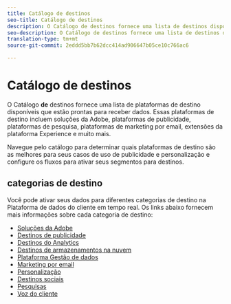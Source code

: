 ```yaml
---
title: Catálogo de destinos
seo-title: Catálogo de destinos
description: O Catálogo de destinos fornece uma lista de destinos disponíveis que estão prontos para receber dados. Esses destinos incluem soluções da Adobe, plataformas de publicidade, plataformas de pesquisa, plataformas de marketing por email e muito mais.
seo-description: O Catálogo de destinos fornece uma lista de destinos disponíveis que estão prontos para receber dados. Esses destinos incluem soluções da Adobe, plataformas de publicidade, plataformas de pesquisa, plataformas de marketing por email e muito mais.
translation-type: tm+mt
source-git-commit: 2eddd5bb7b62dcc414ad906647b05ce10c766ac6

---
```



# Catálogo de destinos

O Catálogo **de** destinos fornece uma lista de plataformas de destino disponíveis que estão prontas para receber dados. Essas plataformas de destino incluem soluções da Adobe, plataformas de publicidade, plataformas de pesquisa, plataformas de marketing por email, extensões da plataforma Experience e muito mais.

Navegue pelo catálogo para determinar quais plataformas de destino são as melhores para seus casos de uso de publicidade e personalização e configure os fluxos para ativar seus segmentos para destinos.

## categorias de destino

Você pode ativar seus dados para diferentes categorias de destino na Plataforma de dados do cliente em tempo real. Os links abaixo fornecem mais informações sobre cada categoria de destino:

* [Soluções da Adobe](/help/rtcdp/destinations/adobe-destinations.md)
* [Destinos de publicidade](/help/rtcdp/destinations/advertising-destinations.md)
* [Destinos do Analytics](/help/rtcdp/destinations/analytics-destinations.md)
* [Destinos de armazenamentos na nuvem](/help/rtcdp/destinations/cloud-storage-destinations.md)
* [Plataforma Gestão de dados](/help/rtcdp/destinations/dmp-destinations.md)
* [Marketing por email](/help/rtcdp/destinations/email-marketing-destinations.md)
* [Personalização](/help/rtcdp/destinations/personalization-destinations.md)
* [Destinos sociais](/help/rtcdp/destinations/social-network-destinations.md)
* [Pesquisas](/help/rtcdp/destinations/survey-destinations.md)
* [Voz do cliente](/help/rtcdp/destinations/voice-of-customer-destinations.md)